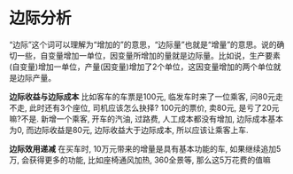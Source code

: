# 边际分析

“边际”这个词可以理解为“增加的”的意思，“边际量”也就是“增量”的意思。说的确切一些，自变量增加一单位，因变量所增加的量就是边际量。比如说，生产要素(自变量)增加一单位，产量(因变量)增加了2个单位，这因变量增加的两个单位就是边际产量。


**边际收益与边际成本**
比如客车的车票是100元, 临发车时来了一位乘客, 问80元走不走, 此时还有3个座位, 司机应该怎么抉择?
100元的票价, 卖80元, 是亏了20元嘛?不是.
新增一个乘客, 开车的汽油, 过路费, 人工成本都没有增加, 边际成本基本为0, 而边际收益是80元, 边际收益大于边际成本, 所以应该让乘客上车.



**边际效用递减**
在买车时, 10万元带来的增量是具有基本功能的车, 如果继续追加5万, 会获得更多的功能, 比如座椅通风加热, 360全景等, 那么这5万花费的值嘛

